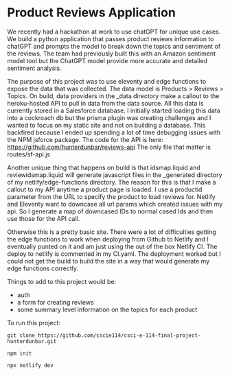 # Product Reviews Application
We recently had a hackathon at work to use chatGPT for unique use cases. We build a python application that passes product reviews information to chatGPT and prompts the model to break down the topics and sentiment of the reviews. 
The team had previously built this with an Amazon sentiment model tool but the ChatGPT model provide more accurate and detailed sentiment analysis. 

The purpose of this project was to use eleventy and edge functions to expose the data that was collected. The data model is Products > Reviews > Topics. On build, data providers in the _data directory make a callout to the heroku-hosted API to pull in data from the data source. All this data is currently stored in a Salesforce database. I initially started loading this data into a cockroach db but the prisma plugin was creating challenges and I wanted to focus on my static site and not on building a database. This backfired because I ended up spending a lot of time debugging issues with the NPM jsforce package. The code for the API is here: https://github.com/hunterdunbar/reviews-api The only file that matter is routes/sf-api.js

Another unique thing that happens on build is that idsmap.liquid and reviewidsmap.liquid will generate javascript files in the _generated directory of my netlify/edge-functions directory. The reason for this is that I make a callout to my API anytime a product page is loaded. I use a productid parameter from the URL to specify the product to load reviews for. Netlify and Eleventy want to downcase all url params which created issues with my api. So I generate a map of downcased IDs to normal cased Ids and then use those for the API call. 

Otherwise this is a pretty basic site. There were a lot of difficulties getting the edge functions to work when deploying from Github to Netlify and I eventually punted on it and am just using the out of the box Netlify CI. The deploy to netlify is commented in my CI.yaml. The deployment worked but I could not get the build to build the site in a way that would generate my edge functions correctly. 

Things to add to this project would be:
- auth
- a form for creating reviews
- some summary level information on the topics for each product

To run this project:

```
git clone https://github.com/cscie114/csci-e-114-final-project-hunterdunbar.git
```

```
npm init
```

```
npx netlify dev
```

